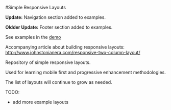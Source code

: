 #Simple Responsive Layouts

**Update:** Navigation section added to examples.

**Oldder Update:** Footer section added to examples.

See examples in the [demo](http://johnstonianera.com/demos/simpleResponsiveLayouts/)

Accompanying article about building responsive layouts: <http://www.johnstonianera.com/responsive-two-column-layout/>

Repository of simple responsive layouts.

Used for learning mobile first and progressive enhancement methodologies.

The list of layouts will continue to grow as needed.

TODO: 
* add more example layouts
